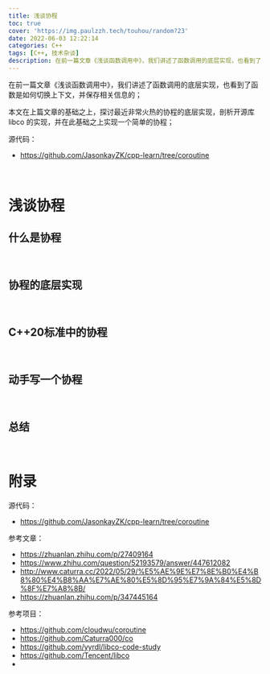 ```yaml
---
title: 浅谈协程
toc: true
cover: 'https://img.paulzzh.tech/touhou/random?23'
date: 2022-06-03 12:22:14
categories: C++
tags: [C++, 技术杂谈]
description: 在前一篇文章《浅谈函数调用中》，我们讲述了函数调用的底层实现，也看到了函数是如何切换上下文，并保存相关信息的；本文在上篇文章的基础之上，探讨最近非常火热的协程的底层实现；
---
```


在前一篇文章《浅谈函数调用中》，我们讲述了函数调用的底层实现，也看到了函数是如何切换上下文，并保存相关信息的；

本文在上篇文章的基础之上，探讨最近非常火热的协程的底层实现，剖析开源库 libco 的实现，并在此基础之上实现一个简单的协程；

源代码：

-   https://github.com/JasonkayZK/cpp-learn/tree/coroutine

<br/>

<!--more-->

# **浅谈协程**

## **什么是协程**







<br/>

## **协程的底层实现**









<br/>

## **C++20标准中的协程**







<br/>

## **动手写一个协程**









<br/>

## **总结**







<br/>

# **附录**

源代码：

-   https://github.com/JasonkayZK/cpp-learn/tree/coroutine

参考文章：

-   https://zhuanlan.zhihu.com/p/27409164
-   https://www.zhihu.com/question/52193579/answer/447612082
-   http://www.caturra.cc/2022/05/29/%E5%AE%9E%E7%8E%B0%E4%B8%80%E4%B8%AA%E7%AE%80%E5%8D%95%E7%9A%84%E5%8D%8F%E7%A8%8B/
-   https://zhuanlan.zhihu.com/p/347445164

参考项目：

-   https://github.com/cloudwu/coroutine
-   https://github.com/Caturra000/co
-   https://github.com/yyrdl/libco-code-study
-   https://github.com/Tencent/libco
-   

<br/>
